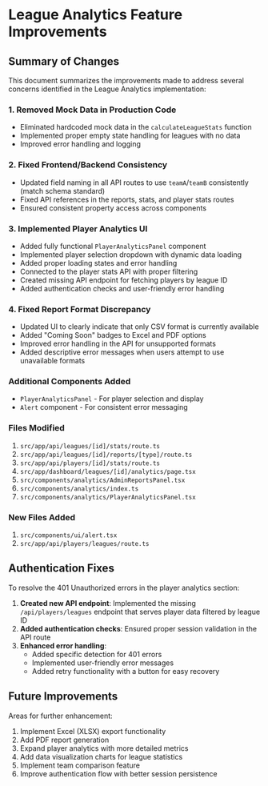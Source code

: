 # League Analytics Feature Improvements

## Summary of Changes

This document summarizes the improvements made to address several concerns identified in the League Analytics implementation:

### 1. Removed Mock Data in Production Code
- Eliminated hardcoded mock data in the `calculateLeagueStats` function
- Implemented proper empty state handling for leagues with no data
- Improved error handling and logging

### 2. Fixed Frontend/Backend Consistency
- Updated field naming in all API routes to use `teamA`/`teamB` consistently (match schema standard)
- Fixed API references in the reports, stats, and player stats routes
- Ensured consistent property access across components

### 3. Implemented Player Analytics UI
- Added fully functional `PlayerAnalyticsPanel` component
- Implemented player selection dropdown with dynamic data loading
- Added proper loading states and error handling
- Connected to the player stats API with proper filtering
- Created missing API endpoint for fetching players by league ID
- Added authentication checks and user-friendly error handling

### 4. Fixed Report Format Discrepancy
- Updated UI to clearly indicate that only CSV format is currently available
- Added "Coming Soon" badges to Excel and PDF options
- Improved error handling in the API for unsupported formats
- Added descriptive error messages when users attempt to use unavailable formats

### Additional Components Added
- `PlayerAnalyticsPanel` - For player selection and display
- `Alert` component - For consistent error messaging

### Files Modified
1. `src/app/api/leagues/[id]/stats/route.ts`
2. `src/app/api/leagues/[id]/reports/[type]/route.ts`
3. `src/app/api/players/[id]/stats/route.ts`
4. `src/app/dashboard/leagues/[id]/analytics/page.tsx`
5. `src/components/analytics/AdminReportsPanel.tsx`
6. `src/components/analytics/index.ts`
7. `src/components/analytics/PlayerAnalyticsPanel.tsx`

### New Files Added
1. `src/components/ui/alert.tsx`
2. `src/app/api/players/leagues/route.ts`

## Authentication Fixes

To resolve the 401 Unauthorized errors in the player analytics section:

1. **Created new API endpoint**: Implemented the missing `/api/players/leagues` endpoint that serves player data filtered by league ID
2. **Added authentication checks**: Ensured proper session validation in the API route
3. **Enhanced error handling**:
   - Added specific detection for 401 errors
   - Implemented user-friendly error messages
   - Added retry functionality with a button for easy recovery

## Future Improvements

Areas for further enhancement:

1. Implement Excel (XLSX) export functionality
2. Add PDF report generation
3. Expand player analytics with more detailed metrics
4. Add data visualization charts for league statistics
5. Implement team comparison feature
6. Improve authentication flow with better session persistence